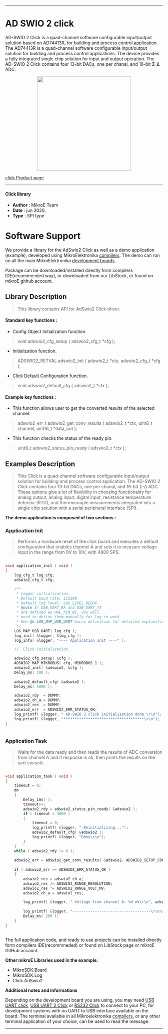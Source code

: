 
---
# AD SWIO 2 click

AD-SWIO 2 Click is a quad-channel software configurable input/output solution based on AD74413R, for building and process control application. The AD74413R is a quad-channel software configurable input/output solution for building and process control applications. The device provides a fully integrated single chip solution for input and output operation. The AD-SWIO 2 Click contains four 13-bit DACs, one per chanal, and 16-bit Σ-∆ ADC. 

<p align="center">
  <img src="https://download.mikroe.com/images/click_for_ide/adswio2_click.png" height=300px>
</p>

[click Product page](https://www.mikroe.com/ad-swio-2-click)

---


#### Click library 

- **Author**        : MikroE Team
- **Date**          : jun 2020.
- **Type**          : SPI type


# Software Support

We provide a library for the AdSwio2 Click 
as well as a demo application (example), developed using MikroElektronika 
[compilers](https://shop.mikroe.com/compilers). 
The demo can run on all the main MikroElektronika [development boards](https://shop.mikroe.com/development-boards).

Package can be downloaded/installed directly form compilers IDE(recommended way), or downloaded from our LibStock, or found on mikroE github account. 

## Library Description

> This library contains API for AdSwio2 Click driver.

#### Standard key functions :

- Config Object Initialization function.
> void adswio2_cfg_setup ( adswio2_cfg_t *cfg ); 
 
- Initialization function.
> ADSWIO2_RETVAL adswio2_init ( adswio2_t *ctx, adswio2_cfg_t *cfg );

- Click Default Configuration function.
> void adswio2_default_cfg ( adswio2_t *ctx );


#### Example key functions :

- This function allows user to get the converted results of the selected channel.
> adswio2_err_t adswio2_get_conv_results ( adswio2_t *ctx, uint8_t channel, uint16_t *data_out );
 
- This function checks the status of the ready pin.
> uint8_t adswio2_status_pin_ready ( adswio2_t *ctx );


## Examples Description

> This Click is a quad-channel software configurable input/output solution for building 
> and process control application. The AD-SWIO 2 Click contains four 13-bit DACs, one 
> per chanal, and 16-bit Σ-∆ ADC. These options give a lot of flexibility in choosing 
> functionality for analog output, analog input, digital input, resistance temperature 
> detector (RTD), and thermocouple measurements integrated into a single chip solution 
> with a serial peripheral interface (SPI). 

**The demo application is composed of two sections :**

### Application Init 

> Performs a hardware reset of the click board and
> executes a default configuration that enables channel A and sets it to measure voltage
> input in the range from 0V to 10V, with 4800 SPS.

```c

void application_init ( void )
{
    log_cfg_t log_cfg;
    adswio2_cfg_t cfg;

    /** 
     * Logger initialization.
     * Default baud rate: 115200
     * Default log level: LOG_LEVEL_DEBUG
     * @note If USB_UART_RX and USB_UART_TX 
     * are defined as HAL_PIN_NC, you will 
     * need to define them manually for log to work. 
     * See @b LOG_MAP_USB_UART macro definition for detailed explanation.
     */
    LOG_MAP_USB_UART( log_cfg );
    log_init( &logger, &log_cfg );
    log_info( &logger, "---- Application Init ----" );

    //  Click initialization.

    adswio2_cfg_setup( &cfg );
    ADSWIO2_MAP_MIKROBUS( cfg, MIKROBUS_1 );
    adswio2_init( &adswio2, &cfg );
    Delay_ms( 100 );
    
    adswio2_default_cfg( &adswio2 );
    Delay_ms( 1000 );

    adswio2_rdy  = DUMMY;
    adswio2_ch_a = DUMMY;
    adswio2_res  = DUMMY;
    adswio2_err  = ADSWIO2_ERR_STATUS_OK;
    log_printf( &logger, " AD-SWIO 2 click initialization done \r\n");
    log_printf( &logger, "************************************\r\n");
}
  
```

### Application Task

> Waits for the data ready and then reads the results of ADC conversion from channel A
> and if response is ok, then prints the results on the uart console.

```c

void application_task ( void )
{
    timeout = 0;
    do
    {
        Delay_1ms( );
        timeout++;
        adswio2_rdy = adswio2_status_pin_ready( &adswio2 );
        if ( timeout > 3000 ) 
        {
            timeout = 0;
            log_printf( &logger, " Reinitializing...");
            adswio2_default_cfg( &adswio2 );
            log_printf( &logger, "Done\r\n");
        }
    }
    while ( adswio2_rdy != 0 );
    
    adswio2_err = adswio2_get_conv_results( &adswio2, ADSWIO2_SETUP_CONV_EN_CHA, &adswio2_ch_a );
    
    if ( adswio2_err == ADSWIO2_ERR_STATUS_OK )
    {
        adswio2_res = adswio2_ch_a;
        adswio2_res /= ADSWIO2_RANGE_RESOLUTION;
        adswio2_res *= ADSWIO2_RANGE_VOLT_MV;
        adswio2_ch_a = adswio2_res;

        log_printf( &logger, " Voltage from channel A: %d mV\r\n", adswio2_ch_a );
        
        log_printf( &logger, "-----------------------------------\r\n\r\n" );
        Delay_ms( 200 );
    }
}
 

```

The full application code, and ready to use projects can be  installed directly form compilers IDE(recommneded) or found on LibStock page or mikroE GitHub accaunt.

**Other mikroE Libraries used in the example:** 

- MikroSDK.Board
- MikroSDK.Log
- Click.AdSwio2

**Additional notes and informations**

Depending on the development board you are using, you may need 
[USB UART click](https://shop.mikroe.com/usb-uart-click), 
[USB UART 2 Click](https://shop.mikroe.com/usb-uart-2-click) or 
[RS232 Click](https://shop.mikroe.com/rs232-click) to connect to your PC, for 
development systems with no UART to USB interface available on the board. The 
terminal available in all Mikroelektronika 
[compilers](https://shop.mikroe.com/compilers), or any other terminal application 
of your choice, can be used to read the message.



---
